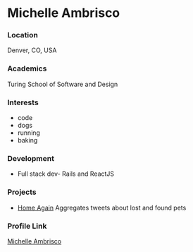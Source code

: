 # Michelle Ambrisco

### Location

Denver, CO, USA

### Academics

Turing School of Software and Design

### Interests

- code
- dogs
- running
- baking

### Development

- Full stack dev- Rails and ReactJS

### Projects

- [Home Again](https://github.com/MichelleGolle/home_again) Aggregates tweets
about lost and found pets

### Profile Link

[Michelle Ambrisco](https://github.com/MichelleGolle)
